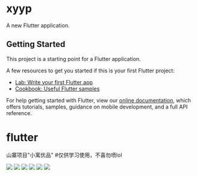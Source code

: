 # xyyp

A new Flutter application.

## Getting Started

This project is a starting point for a Flutter application.

A few resources to get you started if this is your first Flutter project:

- [Lab: Write your first Flutter app](https://flutter.dev/docs/get-started/codelab)
- [Cookbook: Useful Flutter samples](https://flutter.dev/docs/cookbook)

For help getting started with Flutter, view our
[online documentation](https://flutter.dev/docs), which offers tutorials,
samples, guidance on mobile development, and a full API reference.
# flutter
山寨项目"小寓优品" #仅供学习使用，不喜勿喷lol


![](shortcut/a.jpg)
![](shortcut/b.jpg)
![](shortcut/c.jpg)
![](shortcut/d.jpg)
![](shortcut/e.jpg)
![](shortcut/f.jpg)
